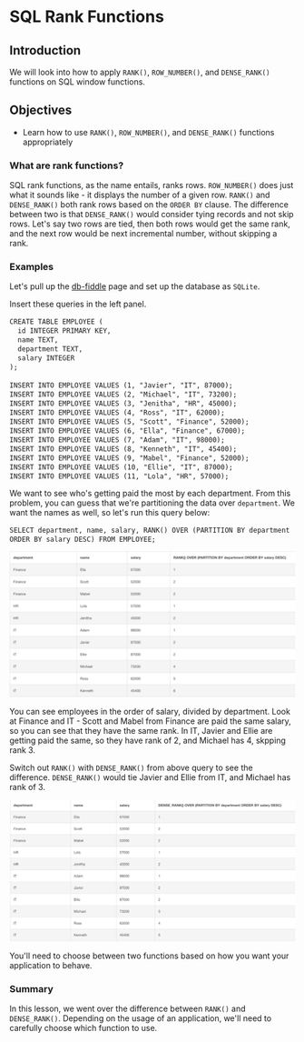 # SQL Rank Functions

## Introduction
We will look into how to apply `RANK()`, `ROW_NUMBER()`, and `DENSE_RANK()` functions on SQL window functions.

## Objectives
- Learn how to use `RANK()`, `ROW_NUMBER()`, and `DENSE_RANK()` functions appropriately

### What are rank functions?

SQL rank functions, as the name entails, ranks rows. `ROW_NUMBER()` does just what it sounds like - it displays the number of a given row. 
`RANK()` and `DENSE_RANK()` both rank rows based on the `ORDER BY` clause. The difference between two is that `DENSE_RANK()` would consider tying records and not skip rows. Let's say two rows are tied, then both rows would get the same rank, and the next row would be next incremental number, without skipping a rank. 

### Examples

Let's pull up the [db-fiddle](https://www.db-fiddle.com/) page and set up the database as `SQLite`.

Insert these queries in the left panel.

```
CREATE TABLE EMPLOYEE (
  id INTEGER PRIMARY KEY,
  name TEXT,
  department TEXT,
  salary INTEGER
);

INSERT INTO EMPLOYEE VALUES (1, "Javier", "IT", 87000);
INSERT INTO EMPLOYEE VALUES (2, "Michael", "IT", 73200);
INSERT INTO EMPLOYEE VALUES (3, "Jenitha", "HR", 45000);
INSERT INTO EMPLOYEE VALUES (4, "Ross", "IT", 62000);
INSERT INTO EMPLOYEE VALUES (5, "Scott", "Finance", 52000);
INSERT INTO EMPLOYEE VALUES (6, "Ella", "Finance", 67000);
INSERT INTO EMPLOYEE VALUES (7, "Adam", "IT", 98000);
INSERT INTO EMPLOYEE VALUES (8, "Kenneth", "IT", 45400);
INSERT INTO EMPLOYEE VALUES (9, "Mabel", "Finance", 52000);
INSERT INTO EMPLOYEE VALUES (10, "Ellie", "IT", 87000);
INSERT INTO EMPLOYEE VALUES (11, "Lola", "HR", 57000);
```

We want to see who's getting paid the most by each department. From this problem, you can guess that we're partitioning the data over `department`. We want the names as well, so let's run this query below:
```
SELECT department, name, salary, RANK() OVER (PARTITION BY department ORDER BY salary DESC) FROM EMPLOYEE;
```
![rank](images/rank.png)

You can see employees in the order of salary, divided by department. Look at Finance and IT - Scott and Mabel from Finance are paid the same salary, so you can see that they have the same rank. In IT, Javier and Ellie are getting paid the same, so they have rank of 2, and Michael has 4, skpping rank 3.

Switch out `RANK()` with `DENSE_RANK()` from above query to see the difference. `DENSE_RANK()` would tie Javier and Ellie from IT, and Michael has rank of 3. 

![dense-rank](images/dense_rank.png)

You'll need to choose between two functions based on how you want your application to behave.


### Summary

In this lesson, we went over the difference between `RANK()` and `DENSE_RANK()`. Depending on the usage of an application, we'll need to carefully choose which function to use. 
